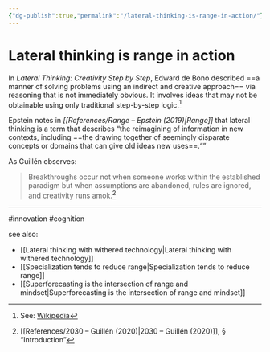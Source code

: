 ```yaml
---
{"dg-publish":true,"permalink":"/lateral-thinking-is-range-in-action/"}
---
```



# Lateral thinking is range in action

In _Lateral Thinking: Creativity Step by Step_, Edward de Bono described ==a manner of solving problems using an indirect and creative approach== via reasoning that is not immediately obvious. It involves ideas that may not be obtainable using only traditional step-by-step logic.[^1]

Epstein notes in *[[References/Range – Epstein (2019)\|Range]]* that lateral thinking is a term that describes “the reimagining of information in new contexts, including ==the drawing together of seemingly disparate concepts or domains that can give old ideas new uses==.“”

As Guillén observes:

> Breakthroughs occur not when someone works within the established paradigm but when assumptions are abandoned, rules are ignored, and creativity runs amok.[^2]

  

---
#innovation #cognition 

see also:
- [[Lateral thinking with withered technology\|Lateral thinking with withered technology]]
- [[Specialization tends to reduce range\|Specialization tends to reduce range]]
- [[Superforecasting is the intersection of range and mindset\|Superforecasting is the intersection of range and mindset]]

[^1]: See: [Wikipedia](https://en.wikipedia.org/wiki/Lateral_thinking)
[^2]: [[References/2030 – Guillén (2020)\|2030 – Guillén (2020)]], § “Introduction”